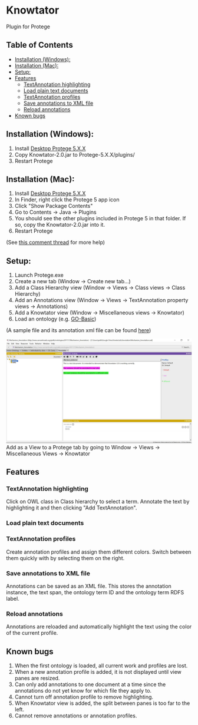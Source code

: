 # Knowtator
Plugin for Protege

## Table of Contents
- [Installation (Windows):](#)
- [Installation (Mac):](#)
- [Setup:](#)
- [Features](#)
	- [TextAnnotation highlighting](#)
	- [Load plain text documents](#)
	- [TextAnnotation profiles](#)
	- [Save annotations to XML file](#)
	- [Reload annotations](#)
- [Known bugs](#)

## Installation (Windows):

1. Install [Desktop Protege 5.X.X][protege link]
2. Copy Knowtator-2.0.jar to Protege-5.X.X/plugins/
3. Restart Protege

## Installation (Mac):
1. Install [Desktop Protege 5.X.X][protege link]
2. In Finder, right click the Protege 5 app icon
3. Click "Show Package Contents"
4. Go to Contents -> Java -> Plugins
5. You should see the other plugins included in Protege 5 in that folder. If so, copy the Knowtator-2.0.jar into it.
6. Restart Protege

(See [this comment thread][mac osx plugin intallation comment thread] for more help) 

## Setup:
1. Launch Protege.exe
2. Create a new tab (Window -> Create new tab...)
3. Add a Class Hierarchy view (Window -> Views -> Class views -> Class Hierarchy)
4. Add an Annotations view (Window -> Views -> TextAnnotation property views -> Annotations)
5. Add a Knowtator view (Window -> Miscellaneous views -> Knowtator)
6. Load an ontology (e.g. [GO-Basic][ontology example])

(A sample file and its annotation xml file can be found [here][sample files location])

![After installation][installation image]
Add as a View to a Protege tab by going to Window -> Views -> Miscellaneous Views -> Knowtator

## Features

### TextAnnotation highlighting
Click on OWL class in Class hierarchy to select a term. Annotate the text by highlighting it and then clicking "Add TextAnnotation". 

### Load plain text documents

### TextAnnotation profiles
Create annotation profiles and assign them different colors. Switch between them quickly with by selecting them on the right.

### Save annotations to XML file
Annotations can be saved as an XML file. This stores the annotation instance, the text span, the ontology term ID and the ontology term RDFS label.

### Reload annotations
Annotations are reloaded and automatically highlight the text using the color of the current profile.

## Known bugs
1. When the first ontology is loaded, all current work and profiles are lost.
2. When a new annotation profile is added, it is not displayed until view panes are resized.
3. Can only add annotations to one document at a time since the annotations do not yet know for which file they apply to.
4. Cannot turn off annotation profile to remove highlighting.
5. When Knowtator view is added, the split between panes is too far to the left.
6. Cannot remove annotations or annotation profiles.

[protege link]:http://protege.stanford.edu/products.php#desktop-protege
[installation image]:installation_image.jpg
[ontology example]:http://purl.obolibrary.org/obo/go/go-basic.obo
[mac osx plugin intallation comment thread]:http://protege-project.136.n4.nabble.com/Installing-Plugins-on-Protege-5-MacOSX-td4665874.html
[sample files location]:https://github.com/tuh8888/Knowtator-2.0/tree/master/src/main/resources/file


